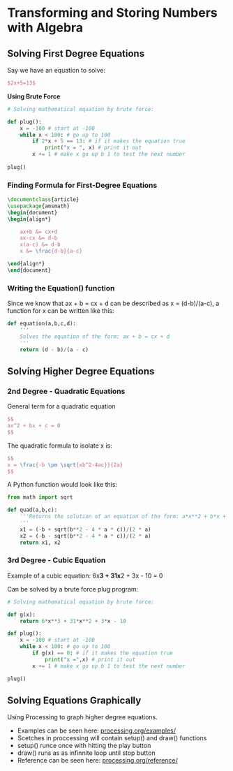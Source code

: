 # Transforming and Storing Numbers with Algebra

## Solving First Degree Equations

Say we have an equation to solve:

```latex
$2x+5=13$
```

**Using Brute Force**

```python
# Solving mathematical equation by brute force:

def plug():
    x = -100 # start at -100
    while x < 100: # go up to 100
        if 2*x + 5 == 13: # if it makes the equation true
            print("x = ", x) # print it out
        x += 1 # make x go up b 1 to test the next number
    
plug()
```

### Finding Formula for First-Degree Equations

```latex
\documentclass{article}
\usepackage{amsmath}
\begin{document}
\begin{align*}

	ax+b &= cx+d
	ax-cx &= d-b
	x(a-c) &= d-b
	x &= \frac{d-b}{a-c}

\end{align*}
\end{document}
```

### Writing the Equation() function
Since we know that ax + b = cx + d can be described as x = (d-b)/(a-c), 
a function for x can be written like this:

```python
def equation(a,b,c,d):
    '''
    Solves the equation of the form: ax + b = cx + d 
    '''
    return (d - b)/(a - c)
```

## Solving Higher Degree Equations

### 2nd Degree - Quadratic Equations

General term for a quadratic equation 

```latex
$$
ax^2 + bx + c = 0
$$
```
The quadratic formula to isolate x is:
```latex
$$
x = \frac{-b \pm \sqrt{xb^2-4ac}}{2a}
$$
```

A Python function would look like this:
```python
from math import sqrt

def quad(a,b,c):
    '''Returns the solution of an equation of the form: a*x**2 + b*x + c = 0
    '''
    x1 = (-b + sqrt(b**2 - 4 * a * c))/(2 * a)
    x2 = (-b - sqrt(b**2 - 4 * a * c))/(2 * a)
    return x1, x2
```
### 3rd Degree - Cubic Equation

Example of a cubic equation:
6x**3 + 31x**2 + 3x - 10 = 0

Can be solved by a brute force plug program:
```python
# Solving mathematical equation by brute force:

def g(x):
    return 6*x**3 + 31*x**2 + 3*x - 10

def plug():
    x = -100 # start at -100
    while x < 100: # go up to 100
        if g(x) == 0: # if it makes the equation true
            print("x =",x) # print it out
        x += 1 # make x go up b 1 to test the next number

plug()
```
## Solving Equations Graphically

Using Processing to graph higher degree equations.

- Examples can be seen here: [processing.org/examples/](https://processing.org/examples/)
- Scetches in proccessing will contain setup() and draw() functions
- setup() runce once with hitting the play button
- draw() runs as as infinnite loop until stop button
- Reference can be seen here: [processing.org/reference/](https://processing.org/reference/)










































